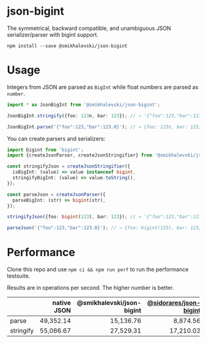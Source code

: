 # json-bigint

The symmetrical, backward compatible, and unambiguous JSON serializer/parser with bigint support.

```shell
npm install --save @smikhalevski/json-bigint
```

# Usage

Integers from JSON are parsed as `BigInt` while float numbers are parsed as `number`. 

```ts
import * as JsonBigInt from '@smikhalevski/json-bigint';

JsonBigInt.stringify({foo: 123n, bar: 123}); // → '{"foo":123,"bar":123.0}'

JsonBigInt.parse('{"foo":123,"bar":123.0}'); // → {foo: 123n, bar: 123}
```

You can create parsers and serializers:

```ts
import bigint from 'bigint';
import {createJsonParser, createJsonStringifier} from '@smikhalevski/json-bigint';

const stringifyJson = createJsonStringifier({
  isBigInt: (value) => value instanceof bigint,
  stringifyBigInt: (value) => value.toString(),
});

const parseJson = createJsonParser({
  parseBigInt: (str) => bigint(str),
});

stringifyJson({foo: bigint(123), bar: 123}); // → '{"foo":123,"bar":123.0}'

parseJson('{"foo":123,"bar":123.0}'); // → {foo: bigint(123), bar: 123}
```

# Performance

Clone this repo and use `npm ci && npm run perf` to run the performance testsuite.

Results are in operations per second. The higher number is better.

|  | native JSON | @smikhalevski/json-bigint | [@sidorares/json-bigint](https://github.com/sidorares/json-bigint) |
| --------- | ---: | ---: | ---: |
| parse     | 49,352.14 | 15,136.76 | 8,874.56  |
| stringify | 55,066.67 | 27,529.31 | 17,210.03 |
